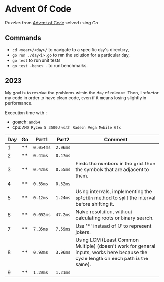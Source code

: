 # Advent Of Code

Puzzles from [Advent of Code](https://adventofcode.com/) solved using Go.

## Commands

- `cd <year>/<day>/` to navigate to a specific day's directory,
- `go run ./day<i>.go` to run the solution for a particular day,
- `go test` to run unit tests.
- `go test -bench .` to run benchmarks.

## 2023

My goal is to resolve the problems within the day of release. Then, I refactor my code in order to have clean code, even if it means losing slightly in performance.

Execution time with :
- goarch: `amd64`
- cpu: `AMD Ryzen 5 3500U with Radeon Vega Mobile Gfx`

| Day | Go | Part1     | Part2     | Comment                                                          |
|-----|----|-----------|-----------|------------------------------------------------------------------|
| 1   | ** | `0.054ms` | `2.06ms`  |                                                                  |
| 2   | ** | `0.44ms`  | `0.47ms`  |                                                                  |
| 3   | ** | `0.42ms`  | `0.55ms`  | Finds the numbers in the grid, then the symbols that are adjacent to them. |
| 4   | ** | `0.53ms`  | `0.52ms`  |                                                                  |
| 5   | ** | `0.12ms`  | `1.24ms`  | Using intervals, implementing the `splitOn` method to split the interval before shifting it. |
| 6   | ** | `0.002ms` | `47.2ms`  | Naive resolution, without calculating roots or binary search.    |
| 7   | ** | `7.35ms`  | `7.59ms`  | Use '*' instead of 'J' to represent jokers.                      |
| 8   | ** | `0.98ms`  | `3.96ms`  | Using LCM (Least Common Multiple) (doesn't work for general inputs, works here because the cycle length on each path is the same). |
| 9   | ** | `1.20ms`  | `1.21ms`  |                                                                  |
